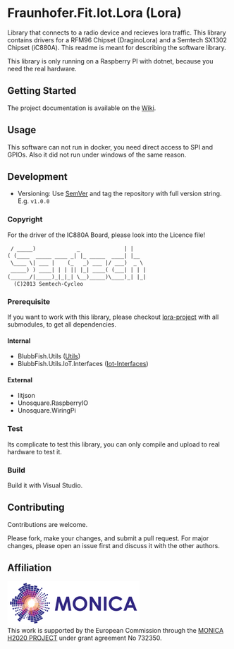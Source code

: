 # Fraunhofer.Fit.Iot.Lora (Lora)
<!-- Short description of the project. -->

Library that connects to a radio device and recieves lora traffic. This library contains drivers for a RFM96 Chipset (DraginoLora) and a Semtech SX1302 Chipset (iC880A). This readme is meant for describing the software library.

This library is only running on a Raspberry PI with dotnet, because you need the real hardware.

<!-- A teaser figure may be added here. It is best to keep the figure small (<500KB) and in the same repo -->

## Getting Started
<!-- Instruction to make the project up and running. -->

The project documentation is available on the [Wiki](https://github.com/MONICA-Project/lora/wiki).

## Usage
<!-- Deployment/Installation instructions. If this is software library, change this section to "Usage" and give usage examples -->
This software can not run in docker, you need direct access to SPI and GPIOs. Also it did not run under windows of the same reason.


## Development
<!-- Developer instructions. -->
* Versioning: Use [SemVer](http://semver.org/) and tag the repository with full version string. E.g. `v1.0.0`

### Copyright
For the driver of the IC880A Board, please look into the Licence file!
```
 / _____)             _              | |    
( (____  _____ ____ _| |_ _____  ____| |__  
 \____ \| ___ |    (_   _) ___ |/ ___)  _ \ 
 _____) ) ____| | | || |_| ____( (___| | | |
(______/|_____)_|_|_| \__)_____)\____)_| |_|
  (C)2013 Semtech-Cycleo
```

### Prerequisite

If you want to work with this library, please checkout [lora-project](https://github.com/MONICA-Project/lora-project) with all submodules, to get all dependencies.

#### Internal
* BlubbFish.Utils ([Utils](http://git.blubbfish.net/vs_utils/Utils))
* BlubbFish.Utils.IoT.Interfaces ([Iot-Interfaces](http://git.blubbfish.net/vs_utils/Iot-Interfaces))

#### External
* litjson
* Unosquare.RaspberryIO
* Unosquare.WiringPi


### Test

Its complicate to test this library, you can only compile and upload to real hardware to test it.

### Build

Build it with Visual Studio.

## Contributing
Contributions are welcome. 

Please fork, make your changes, and submit a pull request. For major changes, please open an issue first and discuss it with the other authors.

## Affiliation
![MONICA](https://github.com/MONICA-Project/template/raw/master/monica.png)  
This work is supported by the European Commission through the [MONICA H2020 PROJECT](https://www.monica-project.eu) under grant agreement No 732350.
